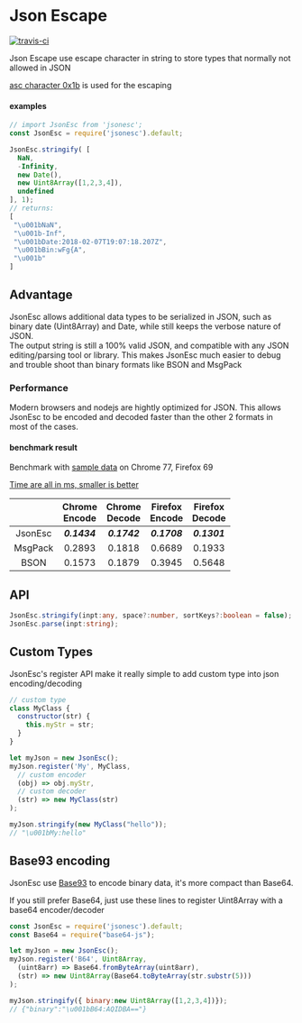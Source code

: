# Json Escape

<a href='https://travis-ci.com/ticlo/jsonesc'><img src="https://travis-ci.com/ticlo/jsonesc.svg?branch=master" title="travis-ci"></a>


Json Escape use escape character in string to store types that normally not allowed in JSON

[asc character 0x1b](https://en.wikipedia.org/wiki/Escape_character#ASCII_escape_character) is used for the escaping

#### examples

```javascript
// import JsonEsc from 'jsonesc';
const JsonEsc = require('jsonesc').default;

JsonEsc.stringify( [
  NaN,
  -Infinity,
  new Date(),
  new Uint8Array([1,2,3,4]),
  undefined
], 1);
// returns:
[
 "\u001bNaN",
 "\u001b-Inf",
 "\u001bDate:2018-02-07T19:07:18.207Z",
 "\u001bBin:wFg{A",
 "\u001b"
]
```

## Advantage

JsonEsc allows additional data types to be serialized in JSON, such as binary date (Uint8Array) and Date, while still keeps the verbose nature of JSON.<br>
The output string is still a 100% valid JSON, and compatible with any JSON editing/parsing tool or library. This makes JsonEsc much easier to debug and trouble shoot than binary formats like BSON and MsgPack

### Performance

Modern browsers and nodejs are hightly optimized for JSON. This allows JsonEsc to be encoded and decoded faster than the other 2 formats in most of the cases.

#### benchmark result
Benchmark with [sample data](https://github.com/ticlo/jsonesc/blob/master/benchmark/sample-data.js) on Chrome 77, Firefox 69 

[Time are all in ms, smaller is better](https://github.com/ticlo/jsonesc/blob/master/benchmark/benchmark.js)

||Chrome<br>Encode|Chrome<br>Decode|Firefox<br>Encode|Firefox<br>Decode|
|:----:|:----:|:----:|:----:|:----:|
|JsonEsc|***0.1434***|***0.1742***|***0.1708***|***0.1301***|
|MsgPack|0.2893|0.1818|0.6689|0.1933|
|BSON|0.1573|0.1879|0.3945|0.5648|

## API

```typescript
JsonEsc.stringify(inpt:any, space?:number, sortKeys?:boolean = false);
JsonEsc.parse(inpt:string);
```

## Custom Types

JsonEsc's register API make it really simple to add custom type into json encoding/decoding

```javascript
// custom type
class MyClass {
  constructor(str) {
    this.myStr = str;
  }
}

let myJson = new JsonEsc();
myJson.register('My', MyClass,
  // custom encoder
  (obj) => obj.myStr,
  // custom decoder
  (str) => new MyClass(str)
);

myJson.stringify(new MyClass("hello"));
// "\u001bMy:hello"
```

## Base93 encoding

JsonEsc use [Base93](https://github.com/ticlo/jsonesc/tree/master/base93) to encode binary data, it's more compact than Base64.

If you still prefer Base64, just use these lines to register Uint8Array with a base64 encoder/decoder

```javascript
const JsonEsc = require('jsonesc').default;
const Base64 = require("base64-js");

let myJson = new JsonEsc();
myJson.register('B64', Uint8Array,
  (uint8arr) => Base64.fromByteArray(uint8arr),
  (str) => new Uint8Array(Base64.toByteArray(str.substr(5)))
);

myJson.stringify({ binary:new Uint8Array([1,2,3,4])});
// {"binary":"\u001bB64:AQIDBA=="}
```
